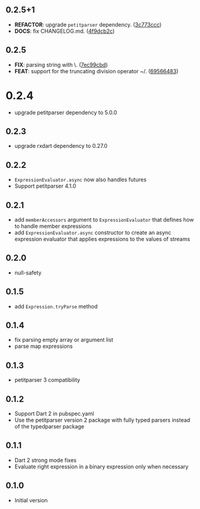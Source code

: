 ## 0.2.5+1

 - **REFACTOR**: upgrade `petitparser` dependency. ([3c773ccc](https://github.com/appsup-dart/expressions/commit/3c773ccc9a2e64d8264de32d042df4bc3b6a1fee))
 - **DOCS**: fix CHANGELOG.md. ([4f9dcb2c](https://github.com/appsup-dart/expressions/commit/4f9dcb2c6c29321d57494437aac389183dd9cdb4))

## 0.2.5

 - **FIX**: parsing string with \\. ([7ec99cbd](https://github.com/appsup-dart/expressions/commit/7ec99cbd1ac005cd0150d224ca13fd4ea9fafd8a))
 - **FEAT**: support for the truncating division operator ~/. ([69566483](https://github.com/appsup-dart/expressions/commit/695664837460bc3f0bf9eeebdb5e68a2fb1cc976))


# 0.2.4

- upgrade petitparser dependency to 5.0.0

## 0.2.3

- upgrade rxdart dependency to 0.27.0

## 0.2.2

- `ExpressionEvaluator.async` now also handles futures 
- Support petitparser 4.1.0

## 0.2.1

- add `memberAccessors` argument to `ExpressionEvaluator` that defines how to handle member expressions
- add `ExpressionEvaluator.async` constructor to create an async expression evaluator that applies expressions to the values of streams 

## 0.2.0

- null-safety

## 0.1.5

- add `Expression.tryParse` method

## 0.1.4

- fix parsing empty array or argument list
- parse map expressions

## 0.1.3

- petitparser 3 compatibility

## 0.1.2

- Support Dart 2 in pubspec.yaml
- Use the petitparser version 2 package with fully typed parsers instead of the typedparser package 

## 0.1.1

- Dart 2 strong mode fixes
- Evaluate right expression in a binary expression only when necessary

## 0.1.0

- Initial version
